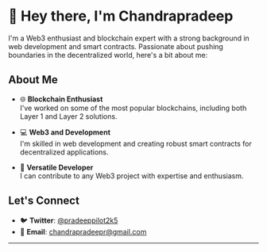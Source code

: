 # 👋 Hey there, I'm Chandrapradeep

I'm a Web3 enthusiast and blockchain expert with a strong background in web development and smart contracts. Passionate about pushing boundaries in the decentralized world, here's a bit about me:

## About Me

- 🌐 **Blockchain Enthusiast**  
  I've worked on some of the most popular blockchains, including both Layer 1 and Layer 2 solutions.  

- 💻 **Web3 and Development**  
  I'm skilled in web development and creating robust smart contracts for decentralized applications.  

- 🔧 **Versatile Developer**  
  I can contribute to any Web3 project with expertise and enthusiasm.

## Let's Connect

- 🐦 **Twitter**: [@pradeeppilot2k5](https://twitter.com/pradeeppilot2k5)  
- 📧 **Email**: chandrapradeepr@gmail.com  

---
<!---This repository is a ✨ special ✨ one because its `README.md` appears on your GitHub profile. Click the **Preview** link to take a look at your changes._ --->

